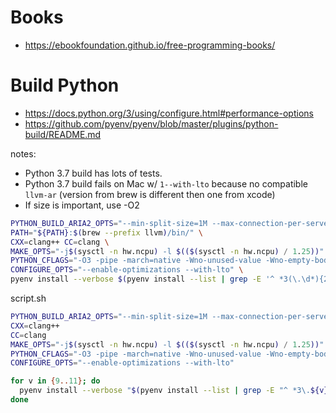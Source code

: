 # Books

* https://ebookfoundation.github.io/free-programming-books/

# Build Python

- https://docs.python.org/3/using/configure.html#performance-options
- https://github.com/pyenv/pyenv/blob/master/plugins/python-build/README.md

notes:
- Python 3.7 build has lots of tests.
- Python 3.7 build fails on Mac w/ `1--with-lto` because no compatible `llvm-ar` (version from brew is different then one from xcode)
- If size is important, use -O2

```bash
PYTHON_BUILD_ARIA2_OPTS="--min-split-size=1M --max-connection-per-server=10 --optimize-concurrent-downloads=true" \
PATH="${PATH}:$(brew --prefix llvm)/bin/" \
CXX=clang++ CC=clang \
MAKE_OPTS="-j$(sysctl -n hw.ncpu) -l $(($(sysctl -n hw.ncpu) / 1.25))" \
PYTHON_CFLAGS="-O3 -pipe -march=native -Wno-unused-value -Wno-empty-body -Wno-parentheses-equality" \
CONFIGURE_OPTS="--enable-optimizations --with-lto" \
pyenv install --verbose $(pyenv install --list | grep -E '^ *3(\.\d*){2}$' | tail -1)
```

script.sh
```bash
PYTHON_BUILD_ARIA2_OPTS="--min-split-size=1M --max-connection-per-server=10 --optimize-concurrent-downloads=true"
CXX=clang++
CC=clang
MAKE_OPTS="-j$(sysctl -n hw.ncpu) -l $(($(sysctl -n hw.ncpu) / 1.25))"
PYTHON_CFLAGS="-O3 -pipe -march=native -Wno-unused-value -Wno-empty-body -Wno-parentheses-equality"
CONFIGURE_OPTS="--enable-optimizations --with-lto"

for v in {9..11}; do
  pyenv install --verbose "$(pyenv install --list | grep -E "^ *3\.${v}\." | tail -1)"
done
```
<!--stackedit_data:
eyJoaXN0b3J5IjpbNzIyNjk4OTQ5LC0xNTcwMTE1MDgyLDI0Mj
c3ODQyMSwtMTA5NTgyNjA2OCw5MTI2NDY2OTAsODY2MTYwOTQ1
LDg2ODA1NzA5NywtMjEyMTUzNzQ1LC0xMjE4NDY1MTgzLC05Nj
UyMDM5ODQsMjc0NDI5NjgwXX0=
-->
